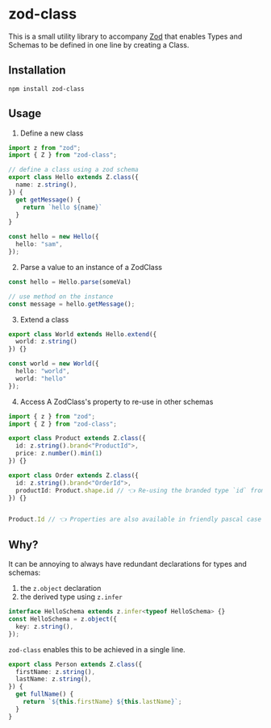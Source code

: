 # zod-class

This is a small utility library to accompany [Zod](https://github.com/colinhacks/zod) that enables Types and Schemas to be defined in one line by creating a Class.

## Installation

```
npm install zod-class
```

## Usage

1. Define a new class

```ts
import z from "zod";
import { Z } from "zod-class";

// define a class using a zod schema
export class Hello extends Z.class({
  name: z.string(),
}) {
  get getMessage() {
    return `hello ${name}`
  }
}

const hello = new Hello({
  hello: "sam",
});
```

2. Parse a value to an instance of a ZodClass
```ts
const hello = Hello.parse(someVal)

// use method on the instance 
const message = hello.getMessage();
```

3. Extend a class

```ts
export class World extends Hello.extend({
  world: z.string()
}) {}

const world = new World({
  hello: "world",
  world: "hello"
});
```

4. Access A ZodClass's property to re-use in other schemas

```ts
import { z } from "zod";
import { Z } from "zod-class";

export class Product extends Z.class({
  id: z.string().brand<"ProductId">,
  price: z.number().min(1)
}) {}

export class Order extends Z.class({
  id: z.string().brand<"OrderId">,
  productId: Product.shape.id // 👈 Re-using the branded type `id` from `Product` class 
}) {}


Product.Id // 👈 Properties are also available in friendly pascal case directly on the class constructor
```

## Why?

It can be annoying to always have redundant declarations for types and schemas:

1. the `z.object` declaration
2. the derived type using `z.infer`

```ts
interface HelloSchema extends z.infer<typeof HelloSchema> {}
const HelloSchema = z.object({
  key: z.string(),
});
```

`zod-class` enables this to be achieved in a single line.

```ts
export class Person extends Z.class({
  firstName: z.string(),
  lastName: z.string(),
}) {
  get fullName() {
    return `${this.firstName} ${this.lastName}`;
  }
}
```

